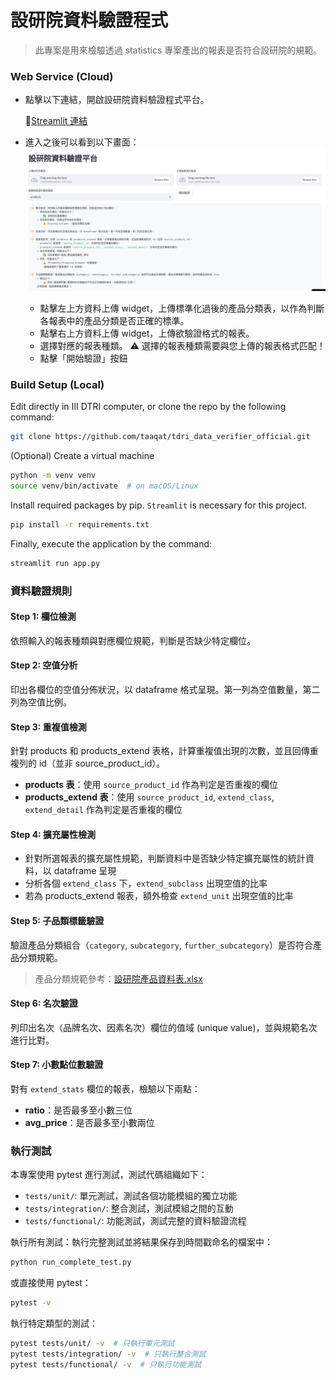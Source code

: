# 設研院資料驗證程式


> 此專案是用來檢驗透過 statistics 專案產出的報表是否符合設研院的規範。

### Web Service (Cloud)
- 點擊以下連結，開啟設研院資料驗證程式平台。

    📍[Streamlit 連結](https://tdridataverifierofficial-m54djo3ziybnddahekbzhm.streamlit.app/)

- 進入之後可以看到以下畫面：
  ![IMAGE](pics/instruction_image1.png)
    - 點擊左上方資料上傳 widget，上傳標準化過後的產品分類表，以作為判斷各報表中的產品分類是否正確的標準。
    - 點擊右上方資料上傳 widget，上傳欲驗證格式的報表。
    - 選擇對應的報表種類。
        ⚠️ 選擇的報表種類需要與您上傳的報表格式匹配！
    - 點擊「開始驗證」按鈕

### Build Setup (Local)
Edit directly in III DTRI computer, or clone the repo by the following command:
```bash
git clone https://github.com/taaqat/tdri_data_verifier_official.git
```

(Optional) Create a virtual machine 

```bash
python -m venv venv
source venv/bin/activate  # on macOS/Linux
```

Install required packages by pip. `Streamlit` is necessary for this project.

```bash
pip install -r requirements.txt
```

Finally, execute the application by the command:
```bash
streamlit run app.py
```


### 資料驗證規則

#### Step 1: 欄位檢測
依照輸入的報表種類與對應欄位規範，判斷是否缺少特定欄位。

#### Step 2: 空值分析
印出各欄位的空值分佈狀況，以 dataframe 格式呈現。第一列為空值數量，第二列為空值比例。

#### Step 3: 重複值檢測
針對 products 和 products_extend 表格，計算重複值出現的次數，並且回傳重複列的 id（並非 source_product_id）。

- **products 表**：使用 `source_product_id` 作為判定是否重複的欄位
- **products_extend 表**：使用 `source_product_id`, `extend_class`, `extend_detail` 作為判定是否重複的欄位

#### Step 4: 擴充屬性檢測
- 針對所選報表的擴充屬性規範，判斷資料中是否缺少特定擴充屬性的統計資料，以 dataframe 呈現
- 分析各個 `extend_class` 下，`extend_subclass` 出現空值的比率
- 若為 products_extend 報表，額外檢查 `extend_unit` 出現空值的比率

#### Step 5: 子品類標籤驗證
驗證產品分類組合（`category`, `subcategory`, `further_subcategory`）是否符合產品分類規範。

> 產品分類規範參考：[設研院產品資料表.xlsx](source/設研院產品分類表.xlsx)

#### Step 6: 名次驗證
列印出名次（品牌名次、因素名次）欄位的值域 (unique value)，並與規範名次進行比對。

#### Step 7: 小數點位數驗證
對有 `extend_stats` 欄位的報表，檢驗以下兩點：

- **ratio**：是否最多至小數三位
- **avg_price**：是否最多至小數兩位


### 執行測試
本專案使用 pytest 進行測試，測試代碼組織如下：
- `tests/unit/`: 單元測試，測試各個功能模組的獨立功能
- `tests/integration/`: 整合測試，測試模組之間的互動
- `tests/functional/`: 功能測試，測試完整的資料驗證流程

執行所有測試：執行完整測試並將結果保存到時間戳命名的檔案中：
```bash
python run_complete_test.py
```

或直接使用 pytest：
```bash
pytest -v
```

執行特定類型的測試：
```bash
pytest tests/unit/ -v  # 只執行單元測試
pytest tests/integration/ -v  # 只執行整合測試
pytest tests/functional/ -v  # 只執行功能測試
```

